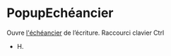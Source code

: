 # PopupEchéancier

Ouvre [l'échéancier](../Echeancier.md) 
 de l’écriture. Raccourci clavier Ctrl 
 + H.


